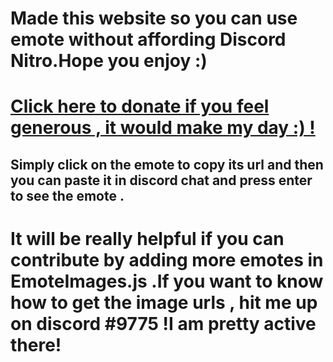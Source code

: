 # Made this website so you can use emote without affording Discord Nitro.Hope you enjoy :)

#  [Click here to donate if you feel generous , it would make my day :) !](https://www.paypal.com/paypalme/sougataghar47)

## Simply click on the emote to copy its url and then you can paste it in discord chat and press enter to see the emote .

# It will be really helpful if you can contribute by adding more emotes in EmoteImages.js .If you want to know how to get the image urls , hit me up on discord #9775 !I am pretty active there!
